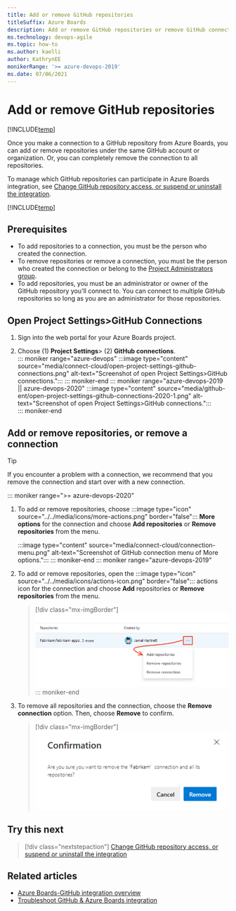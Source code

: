 ```yaml
---
title: Add or remove GitHub repositories 
titleSuffix: Azure Boards
description: Add or remove GitHub repositories or remove GitHub connection 
ms.technology: devops-agile
ms.topic: how-to
ms.author: kaelli
author: KathrynEE
monikerRange: '>= azure-devops-2019'
ms.date: 07/06/2021
---
```


# Add or remove GitHub repositories 

[!INCLUDE[temp](../includes/version-vsts-plus-azdevserver-2019.md)] 

Once you make a connection to a GitHub repository from Azure Boards, you can add or remove repositories under the same GitHub account or organization. Or, you can completely remove the connection to all repositories. 

To manage which GitHub repositories can participate in Azure Boards integration, see [Change GitHub repository access, or suspend or uninstall the integration](change-azure-boards-app-github-repository-access.md). 
 

[!INCLUDE[temp](../includes/github-platform-support.md)]


## Prerequisites 
 
* To add repositories to a connection, you must be the person who created the connection.  
* To remove repositories or remove a connection, you must be the person who created the connection or belong to the [Project Administrators group](../../organizations/security/set-project-collection-level-permissions.md).  
* To add repositories, you must be an administrator or owner of the GitHub repository you'll connect to. You can connect to multiple GitHub repositories so long as you are an administrator for those repositories.  

## Open Project Settings>GitHub Connections

1. Sign into the web portal for your Azure Boards project.  

1. Choose (1) **Project Settings**> (2) **GitHub connections**.   
	::: moniker range="azure-devops"
	:::image type="content" source="media/connect-cloud/open-project-settings-github-connections.png" alt-text="Screenshot of open Project Settings>GitHub connections.":::
	::: moniker-end
	::: moniker range="azure-devops-2019 || azure-devops-2020"
	:::image type="content" source="media/github-ent/open-project-settings-github-connections-2020-1.png" alt-text="Screenshot of open Project Settings>GitHub connections.":::  
	::: moniker-end

## Add or remove repositories, or remove a connection 


> [!TIP]    
> If you encounter a problem with a connection, we recommend that you remove the connection and start over with a new connection.  



::: moniker range=">= azure-devops-2020"
1. To add or remove repositories, choose  :::image type="icon" source="../../media/icons/more-actions.png" border="false"::: **More options** for the connection and choose **Add repositories** or **Remove repositories** from the menu. 

	:::image type="content" source="media/connect-cloud/connection-menu.png" alt-text="Screenshot of GitHub connection menu of More options.":::
::: moniker-end
::: moniker range="azure-devops-2019"
1. To add or remove repositories, open the  :::image type="icon" source="../../media/icons/actions-icon.png" border="false"::: actions icon for the connection and choose **Add** repositories or **Remove repositories** from the menu. 

	> [!div class="mx-imgBorder"]  
	> ![Add or remove GitHub repositories](media/github/repo-actions-menu.png)  
::: moniker-end
1. To remove all repositories and the connection, choose the **Remove connection** option. Then, choose **Remove** to confirm.

	> [!div class="mx-imgBorder"]  
	> ![Confirm remove GitHub connection dialog](media/github/remove-connection-confirmation.png)  



## Try this next

> [!div class="nextstepaction"]
> [Change GitHub repository access, or suspend or uninstall the integration](change-azure-boards-app-github-repository-access.md)


## Related articles
- [Azure Boards-GitHub integration overview](index.md)
- [Troubleshoot GitHub & Azure Boards integration](troubleshoot-github-connection.md)